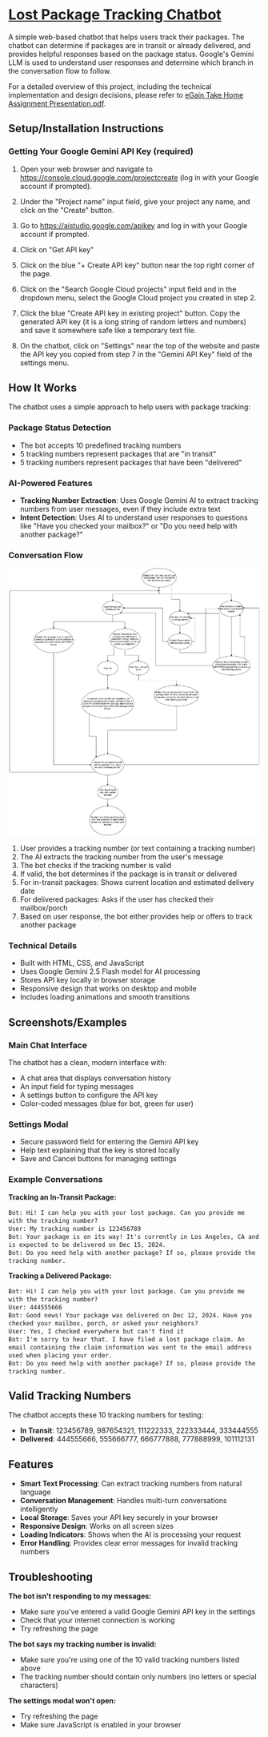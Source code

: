 # [Lost Package Tracking Chatbot](https://tylertran349.github.io/egain-take-home-assignment/)

A simple web-based chatbot that helps users track their packages. The chatbot can determine if packages are in transit or already delivered, and provides helpful responses based on the package status. Google's Gemini LLM is used to understand user responses and determine which branch in the conversation flow to follow.

For a detailed overview of this project, including the technical implementation and design decisions, please refer to [eGain Take Home Assignment Presentation.pdf](eGain%20Take%20Home%20Assignment%20Presentation.pdf).

## Setup/Installation Instructions

### Getting Your Google Gemini API Key (required)

1. Open your web browser and navigate to https://console.cloud.google.com/projectcreate (log in with your Google account if prompted).

2. Under the "Project name" input field, give your project any name, and click on the "Create" button.

3. Go to https://aistudio.google.com/apikey and log in with your Google account if prompted.

4. Click on "Get API key"

5. Click on the blue "+ Create API key" button near the top right corner of the page.

6. Click on the "Search Google Cloud projects" input field and in the dropdown menu, select the Google Cloud project you created in step 2.

7. Click the blue "Create API key in existing project" button. Copy the generated API key (it is a long string of random letters and numbers) and save it somewhere safe like a temporary text file.

8. On the chatbot, click on "Settings" near the top of the website and paste the API key you copied from step 7 in the "Gemini API Key" field of the settings menu.

## How It Works

The chatbot uses a simple approach to help users with package tracking:

### Package Status Detection

- The bot accepts 10 predefined tracking numbers
- 5 tracking numbers represent packages that are "in transit"
- 5 tracking numbers represent packages that have been "delivered"

### AI-Powered Features

- **Tracking Number Extraction**: Uses Google Gemini AI to extract tracking numbers from user messages, even if they include extra text
- **Intent Detection**: Uses AI to understand user responses to questions like "Have you checked your mailbox?" or "Do you need help with another package?"

### Conversation Flow

![Conversation Decision Tree](conversation-decision-tree.png)

1. User provides a tracking number (or text containing a tracking number)
2. The AI extracts the tracking number from the user's message
3. The bot checks if the tracking number is valid
4. If valid, the bot determines if the package is in transit or delivered
5. For in-transit packages: Shows current location and estimated delivery date
6. For delivered packages: Asks if the user has checked their mailbox/porch
7. Based on user response, the bot either provides help or offers to track another package

### Technical Details

- Built with HTML, CSS, and JavaScript
- Uses Google Gemini 2.5 Flash model for AI processing
- Stores API key locally in browser storage
- Responsive design that works on desktop and mobile
- Includes loading animations and smooth transitions

## Screenshots/Examples

### Main Chat Interface

The chatbot has a clean, modern interface with:

- A chat area that displays conversation history
- An input field for typing messages
- A settings button to configure the API key
- Color-coded messages (blue for bot, green for user)

### Settings Modal

- Secure password field for entering the Gemini API key
- Help text explaining that the key is stored locally
- Save and Cancel buttons for managing settings

### Example Conversations

**Tracking an In-Transit Package:**

```
Bot: Hi! I can help you with your lost package. Can you provide me with the tracking number?
User: My tracking number is 123456789
Bot: Your package is on its way! It's currently in Los Angeles, CA and is expected to be delivered on Dec 15, 2024.
Bot: Do you need help with another package? If so, please provide the tracking number.
```

**Tracking a Delivered Package:**

```
Bot: Hi! I can help you with your lost package. Can you provide me with the tracking number?
User: 444555666
Bot: Good news! Your package was delivered on Dec 12, 2024. Have you checked your mailbox, porch, or asked your neighbors?
User: Yes, I checked everywhere but can't find it
Bot: I'm sorry to hear that. I have filed a lost package claim. An email containing the claim information was sent to the email address used when placing your order.
Bot: Do you need help with another package? If so, please provide the tracking number.
```

## Valid Tracking Numbers

The chatbot accepts these 10 tracking numbers for testing:

- **In Transit**: 123456789, 987654321, 111222333, 222333444, 333444555
- **Delivered**: 444555666, 555666777, 666777888, 777888999, 101112131

## Features

- **Smart Text Processing**: Can extract tracking numbers from natural language
- **Conversation Management**: Handles multi-turn conversations intelligently
- **Local Storage**: Saves your API key securely in your browser
- **Responsive Design**: Works on all screen sizes
- **Loading Indicators**: Shows when the AI is processing your request
- **Error Handling**: Provides clear error messages for invalid tracking numbers

## Troubleshooting

**The bot isn't responding to my messages:**

- Make sure you've entered a valid Google Gemini API key in the settings
- Check that your internet connection is working
- Try refreshing the page

**The bot says my tracking number is invalid:**

- Make sure you're using one of the 10 valid tracking numbers listed above
- The tracking number should contain only numbers (no letters or special characters)

**The settings modal won't open:**

- Try refreshing the page
- Make sure JavaScript is enabled in your browser
